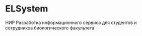 # ELSystem
НИР Разработка информационного сервиса для студентов и сотрудников биологического факультета
